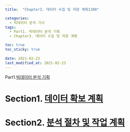 ```yaml
---
title:  "Chapter3. 데이터 수집 및 저장 계획1300"

categories:
  - 빅데이터 분석 기사
tags:
  - Part1. 빅데이터 분석 기획
  - Chapter3. 데이터 수집 및 저장 계획

toc: true
toc_sticky: true
 
date: 2021-02-23
last_modified_at: 2021-02-23
---
```


Part1.[빅데이터 분석 기획]()

# Section1. [데이터 확보 계획]()

# Section2. [분석 절차 및 작업 계획]()
